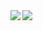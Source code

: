<a href="https://github.com/anuraghazra/github-readme-stats">
  <img align="left" src="https://github-readme-stats.vercel.app/api?username=vlapwd&count_private=true&show_icons=true" />
</a>
<a href="https://github.com/anuraghazra/github-readme-stats">
  <img align="left" src="https://github-readme-stats.vercel.app/api/top-langs/?username=vlapwd" />
</a>
